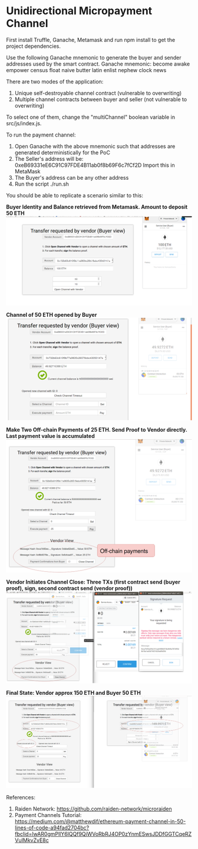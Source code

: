 # Unidirectional Micropayment Channel

First install Truffle, Ganache, Metamask and run npm install to get the project dependencies.

Use the following Ganache mnemonic to generate the buyer and sender addresses
used by the smart contract.
Ganache mnemonic: become awake empower census float naive butter latin enlist nephew clock news

There are two modes of the application:
1) Unique self-destroyable channel contract (vulnerable to overwriting)
2) Multiple channel contracts between buyer and seller (not vulnerable to overwriting)

To select one of them, change the "multiChannel" boolean variable in src/js/index.js.


To run the payment channel:
1. Open Ganache with the above mnemonic such that addresses
are generated deterministically for the PoC
2. The Seller's address will be: 0xeB69331eE6C91C97FDE4B11ab0f8b69F6c7fCf2D
   Import this in MetaMask
3. The Buyer's address can be any other address
4. Run the script ./run.sh

You should be able to replicate a scenario similar to this:


**Buyer Identity and Balance retrieved from Metamask. Amount to deposit 50 ETH**
![alt](images/Initial.png)

**Channel of 50 ETH opened by Buyer**
![alt](images/ChannelOpen.png)


**Make Two Off-chain Payments of 25 ETH. Send Proof to Vendor directly. Last payment value is accumulated**
![alt](images/PayTwiceBla.png)


**Vendor Initiates Channel Close: Three TXs (first contract send (buyer proof), sign, second contract send (vendor proof))**
![alt](images/FinalReportCloseChannelThreeTxs.png)


**Final State: Vendor approx 150 ETH and Buyer 50 ETH**
![alt](images/FinalState.png)



References:
1. Raiden Network: https://github.com/raiden-network/microraiden
2. Payment Channels Tutorial: https://medium.com/@matthewdif/ethereum-payment-channel-in-50-lines-of-code-a94fad2704bc?fbclid=IwAR0gmPllY6lQQf9QiWVoRbRJ4OP0zYnmESwsJDDfGGTCqeRZVuIMkvZvE8c